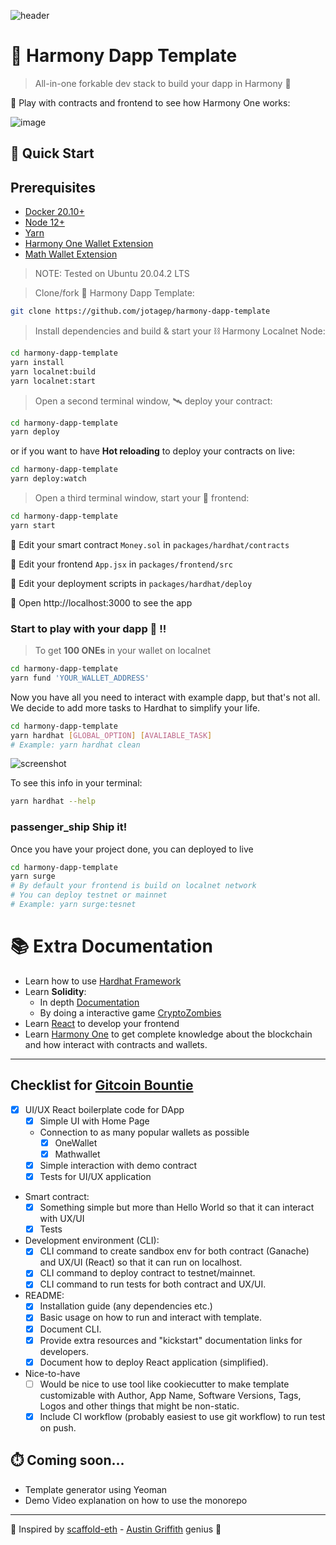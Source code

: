 ![header](https://user-images.githubusercontent.com/8777166/126854579-2f3d6973-b3c7-45da-add4-1362ad9a68ae.jpg)
# 🧰 Harmony Dapp Template

> All-in-one forkable dev stack to build your dapp in Harmony 🚀

🧪 Play with contracts and frontend to see how Harmony One works:

![image](https://user-images.githubusercontent.com/8777166/126853046-376352db-627b-48c5-b569-30836ca410c7.png)

## 🚴 Quick Start

## Prerequisites
* [Docker 20.10+](https://docs.docker.com/engine/)
* [Node 12+](https://nodejs.org/en/download/)
* [Yarn](https://classic.yarnpkg.com/en/docs/install/)
* [Harmony One Wallet Extension](https://chrome.google.com/webstore/detail/harmony-one-wallet/fnnegphlobjdpkhecapkijjdkgcjhkib)
* [Math Wallet Extension](https://chrome.google.com/webstore/detail/math-wallet/afbcbjpbpfadlkmhmclhkeeodmamcflc)
> NOTE: Tested on Ubuntu 20.04.2 LTS

> Clone/fork 🧰 Harmony Dapp Template:

```bash
git clone https://github.com/jotagep/harmony-dapp-template
```

> Install dependencies and build & start your ⛓️ Harmony Localnet Node:

```bash
cd harmony-dapp-template
yarn install
yarn localnet:build
yarn localnet:start
```
> Open a second terminal window, 🛰 deploy your contract:

```bash
cd harmony-dapp-template
yarn deploy
```

or if you want to have **Hot reloading** to deploy your contracts on live:

```bash
cd harmony-dapp-template
yarn deploy:watch
```

> Open a third terminal window, start your 📱 frontend:

```bash
cd harmony-dapp-template
yarn start
```

🔏 Edit your smart contract `Money.sol` in `packages/hardhat/contracts`

📝 Edit your frontend `App.jsx` in `packages/frontend/src`

💼 Edit your deployment scripts in `packages/hardhat/deploy`

📱 Open http://localhost:3000 to see the app


### Start to play with your dapp 🥳 !!

> To get **100 ONEs** in your wallet on localnet

```bash
cd harmony-dapp-template
yarn fund 'YOUR_WALLET_ADDRESS'
```

Now you have all you need to interact with example dapp, but that's not all. 
We decide to add more tasks to Hardhat to simplify your life.

```bash
cd harmony-dapp-template
yarn hardhat [GLOBAL_OPTION] [AVALIABLE_TASK]
# Example: yarn hardhat clean
```
![screenshot](https://user-images.githubusercontent.com/8777166/126854082-b4a04bae-c67d-4fb9-9ff4-425186e8cc8c.png)

To see this info in your terminal: 

```bash
yarn hardhat --help
```

### passenger_ship Ship it!
Once you have your project done, you can deployed to live

```bash
cd harmony-dapp-template
yarn surge
# By default your frontend is build on localnet network
# You can deploy testnet or mainnet
# Example: yarn surge:tesnet
```

# 📚 Extra Documentation

* Learn how to use [Hardhat Framework](https://hardhat.org/tutorial/) 
* Learn **Solidity**:
    - In depth [Documentation](https://docs.soliditylang.org)
    - By doing a interactive game [CryptoZombies](https://cryptozombies.io/en/course/)
* Learn [React](https://es.reactjs.org/docs/getting-started.html) to develop your frontend
* Learn [Harmony One](https://docs.harmony.one/home/developers/getting-started) to get complete knowledge about the blockchain and how interact with contracts and wallets.

---
## Checklist for [Gitcoin Bountie](https://gitcoin.co/issue/harmony-one/bounties/53/100026000)

- [x] UI/UX React boilerplate code for DApp
  - [x] Simple UI with Home Page
  - Connection to as many popular wallets as possible
    - [x] OneWallet
    - [x] Mathwallet
  - [x] Simple interaction with demo contract
  - [x] Tests for UI/UX application
- Smart contract:
  - [x] Something simple but more than Hello World so that it can interact with UX/UI
  - [x] Tests
- Development environment (CLI):
  - [x] CLI command to create sandbox env for both contract (Ganache) and UX/UI (React) so that it can run on localhost.
  - [x] CLI command to deploy contract to testnet/mainnet.
  - [x] CLI command to run tests for both contract and UX/UI.
- README:
  - [x] Installation guide (any dependencies etc.)
  - [x] Basic usage on how to run and interact with template.
  - [x] Document CLI.
  - [x] Provide extra resources and "kickstart" documentation links for developers.
  - [x] Document how to deploy React application (simplified).
- Nice-to-have
  - [ ] Would be nice to use tool like cookiecutter to make template customizable with Author, App Name, Software Versions, Tags, Logos and other things that might be non-static.
  - [x] Include CI workflow (probably easiest to use git workflow) to run test on push.

## ⏱️ Coming soon...

* Template generator using Yeoman
* Demo Video explanation on how to use the monorepo

---

🙏 Inspired by [scaffold-eth](https://github.com/austintgriffith/scaffold-eth) - [Austin Griffith](https://austingriffith.com/) genius 🧞 